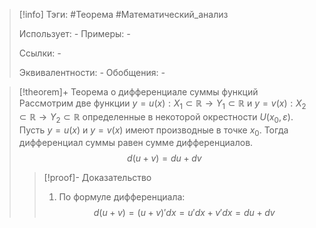 > [!info]
> Тэги: #Теорема #Математический_анализ   
> 
> Использует: *-*
> Примеры: *-*
> 
> Ссылки: *-*
> 
> Эквивалентности: *-*
> Обобщения: *-*

> [!theorem]+ Теорема о дифференциале суммы функций
> Рассмотрим две функции $y = u(x):X_1 \subset \mathbb{R}\rightarrow Y_1 \subset \mathbb{R}$ и $y = v(x):X_2 \subset \mathbb{R}\rightarrow Y_2 \subset \mathbb{R}$ определенные в некоторой окрестности $U(x_0, \varepsilon)$. Пусть $y = u(x)$ и $y = v(x)$ имеют производные в точке $x_0$. Тогда дифференциал суммы равен сумме дифференциалов. $$d(u + v) = du + dv$$
> > [!proof]- Доказательство
> > 1. По формуле дифференциала: $$d(u + v) = (u + v)' dx =  u'dx + v'dx = du + dv$$
